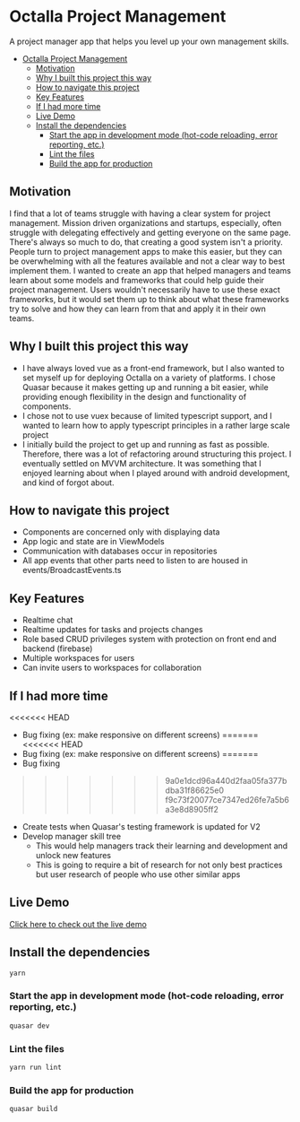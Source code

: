 # Octalla Project Management

A project manager app that helps you level up your own management skills.

- [Octalla Project Management](#octalla-project-management)
  - [Motivation](#motivation)
  - [Why I built this project this way](#why-i-built-this-project-this-way)
  - [How to navigate this project](#how-to-navigate-this-project)
  - [Key Features](#key-features)
  - [If I had more time](#if-i-had-more-time)
  - [Live Demo](#live-demo)
  - [Install the dependencies](#install-the-dependencies)
    - [Start the app in development mode (hot-code reloading, error reporting, etc.)](#start-the-app-in-development-mode-hot-code-reloading-error-reporting-etc)
    - [Lint the files](#lint-the-files)
    - [Build the app for production](#build-the-app-for-production)

## Motivation
I find that a lot of teams struggle with having a clear system for project management. Mission driven organizations and startups, especially, often struggle with delegating effectively and getting everyone on the same page. There's always so much to do, that creating a good system isn't a priority. People turn to project management apps to make this easier, but they can be overwhelming with all the features available and not a clear way to best implement them. I wanted to create an app that helped managers and teams learn about some models and frameworks that could help guide their project management. Users wouldn't necessarily have to use these exact frameworks, but it would set them up to think about what these frameworks try to solve and how they can learn from that and apply it in their own teams. 

## Why I built this project this way
- I have always loved vue as a front-end framework, but I also wanted to set myself up for deploying Octalla on a variety of platforms. I chose Quasar because it makes getting up and running a bit easier, while providing enough flexibility in the design and functionality of components. 
- I chose not to use vuex because of limited typescript support, and I wanted to learn how to apply typescript principles in a rather large scale project
- I initially build the project to get up and running as fast as possible. Therefore, there was a lot of refactoring around structuring this project. I eventually settled on MVVM architecture. It was something that I enjoyed learning about when I played around with android development, and kind of forgot about. 

## How to navigate this project
- Components are concerned only with displaying data
- App logic and state are in ViewModels
- Communication with databases occur in repositories
- All app events that other parts need to listen to are housed in events/BroadcastEvents.ts

## Key Features
- Realtime chat
- Realtime updates for tasks and projects changes 
- Role based CRUD privileges system with protection on front end and backend (firebase)
- Multiple workspaces for users
- Can invite users to workspaces for collaboration

## If I had more time
<<<<<<< HEAD
- Bug fixing (ex: make responsive on different screens)
=======
<<<<<<< HEAD
- Bug fixing (ex: make responsive on different screens)
=======
- Bug fixing 
>>>>>>> 9a0e1dcd96a440d2faa05fa377bdba31f86625e0
>>>>>>> f9c73f20077ce7347ed26fe7a5b6a3e8d8905ff2
- Create tests when Quasar's testing framework is updated for V2
- Develop manager skill tree
  - This would help managers track their learning and development and unlock new features
  - This is going to require a bit of research for not only best practices but user research of people who use other similar apps

## Live Demo
[Click here to check out the live demo](https://octalla.vercel.app/)


## Install the dependencies
```bash
yarn
```

### Start the app in development mode (hot-code reloading, error reporting, etc.)
```bash
quasar dev
```

### Lint the files
```bash
yarn run lint
```

### Build the app for production
```bash
quasar build
```

